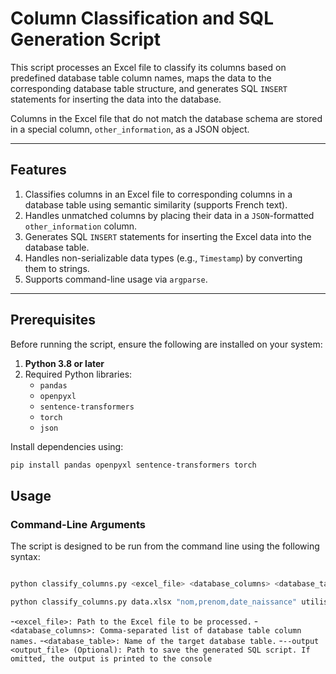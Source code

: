# Column Classification and SQL Generation Script

This script processes an Excel file to classify its columns based on predefined database table column names, maps the data to the corresponding database table structure, and generates SQL `INSERT` statements for inserting the data into the database. 

Columns in the Excel file that do not match the database schema are stored in a special column, `other_information`, as a JSON object.

---

## Features

1. Classifies columns in an Excel file to corresponding columns in a database table using semantic similarity (supports French text).
2. Handles unmatched columns by placing their data in a `JSON`-formatted `other_information` column.
3. Generates SQL `INSERT` statements for inserting the Excel data into the database table.
4. Handles non-serializable data types (e.g., `Timestamp`) by converting them to strings.
5. Supports command-line usage via `argparse`.

---

## Prerequisites

Before running the script, ensure the following are installed on your system:

1. **Python 3.8 or later**
2. Required Python libraries:
   - `pandas`
   - `openpyxl`
   - `sentence-transformers`
   - `torch`
   - `json`

Install dependencies using:

```bash
pip install pandas openpyxl sentence-transformers torch


```

## Usage

### Command-Line Arguments

The script is designed to be run from the command line using the following syntax:


```bash

python classify_columns.py <excel_file> <database_columns> <database_table> --output <output_file>
```

```bash
python classify_columns.py data.xlsx "nom,prenom,date_naissance" utilisateurs --output insert.sql

```


-`<excel_file>: Path to the Excel file to be processed.`
-`<database_columns>: Comma-separated list of database table column names.`
-`<database_table>: Name of the target database table.`
-`--output <output_file> (Optional): Path to save the generated SQL script. If omitted, the output is printed to the console`


